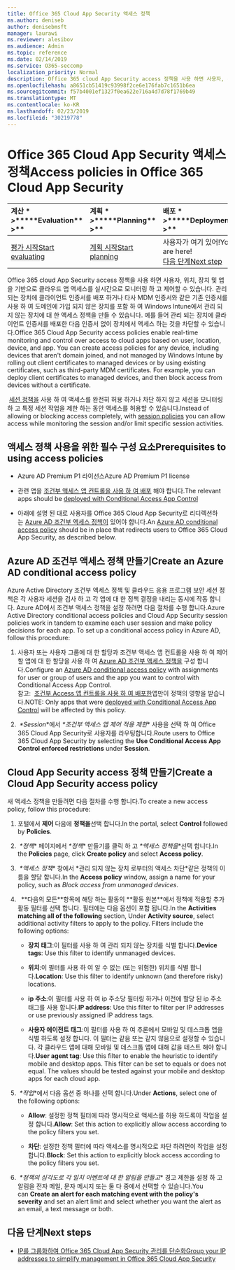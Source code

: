 ```yaml
---
title: Office 365 Cloud App Security 액세스 정책
ms.author: deniseb
author: denisebmsft
manager: laurawi
ms.reviewer: alesibov
ms.audience: Admin
ms.topic: reference
ms.date: 02/14/2019
ms.service: O365-seccomp
localization_priority: Normal
description: Office 365 cloud App Security access 정책을 사용 하면 사용자, 위치, 장치 및 앱을 기반으로 클라우드 앱 액세스를 실시간으로 모니터링 하 고 제어할 수 있습니다. 관리 되는 장치에 클라이언트 인증서를 배포 하거나 타사 MDM 인증서와 같은 기존 인증서를 사용 하 여 도메인에 가입 되지 않은 장치를 포함 하 여 Windows Intune에서 관리 되지 않는 장치에 대 한 액세스 정책을 만들 수 있습니다. 예를 들어 관리 되는 장치에 클라이언트 인증서를 배포한 다음 인증서 없이 장치에서 액세스 하는 것을 차단할 수 있습니다.
ms.openlocfilehash: a8651cb51419c93998f2ce6e176fab7c1651b6ea
ms.sourcegitcommit: f57b4001ef1327f0ea622e716a4d7d78f1769b49
ms.translationtype: MT
ms.contentlocale: ko-KR
ms.lasthandoff: 02/23/2019
ms.locfileid: "30219778"
---
```

# <a name="access-policies-in-office-365-cloud-app-security"></a><span data-ttu-id="c2b7c-105">Office 365 Cloud App Security 액세스 정책</span><span class="sxs-lookup"><span data-stu-id="c2b7c-105">Access policies in Office 365 Cloud App Security</span></span>

|<span data-ttu-id="c2b7c-106">계산 \* *\>*\*</span><span class="sxs-lookup"><span data-stu-id="c2b7c-106">\*\*\*\*Evaluation\*\* \>\*\*</span></span>|<span data-ttu-id="c2b7c-107">계획 \* *\>*\*</span><span class="sxs-lookup"><span data-stu-id="c2b7c-107">\*\*\*\*Planning\*\* \>\*\*</span></span>|<span data-ttu-id="c2b7c-108">배포 \* *\>*\*</span><span class="sxs-lookup"><span data-stu-id="c2b7c-108">\*\*\*\*Deployment\*\* \>\*\*</span></span>|<span data-ttu-id="c2b7c-109">사용률 \* \* \* \*</span><span class="sxs-lookup"><span data-stu-id="c2b7c-109">\*\*\*\*Utilization\*\*\*\*</span></span>|
|:-----|:-----|:-----|:-----|
|[<span data-ttu-id="c2b7c-110">평가 시작</span><span class="sxs-lookup"><span data-stu-id="c2b7c-110">Start evaluating</span></span>](office-365-cas-overview.md) <br/> |[<span data-ttu-id="c2b7c-111">계획 시작</span><span class="sxs-lookup"><span data-stu-id="c2b7c-111">Start planning</span></span>](get-ready-for-office-365-cas.md) <br/> |<span data-ttu-id="c2b7c-112">사용자가 여기 있어!</span><span class="sxs-lookup"><span data-stu-id="c2b7c-112">You are here!</span></span>  <br/> [<span data-ttu-id="c2b7c-113">다음 단계</span><span class="sxs-lookup"><span data-stu-id="c2b7c-113">Next step</span></span>](group-your-ip-addresses-in-ocas.md) <br/> |[<span data-ttu-id="c2b7c-114">활용 시작</span><span class="sxs-lookup"><span data-stu-id="c2b7c-114">Start utilizing</span></span>](utilization-activities-for-ocas.md) <br/> |

<span data-ttu-id="c2b7c-p102">Office 365 cloud App Security access 정책을 사용 하면 사용자, 위치, 장치 및 앱을 기반으로 클라우드 앱 액세스를 실시간으로 모니터링 하 고 제어할 수 있습니다. 관리 되는 장치에 클라이언트 인증서를 배포 하거나 타사 MDM 인증서와 같은 기존 인증서를 사용 하 여 도메인에 가입 되지 않은 장치를 포함 하 여 Windows Intune에서 관리 되지 않는 장치에 대 한 액세스 정책을 만들 수 있습니다. 예를 들어 관리 되는 장치에 클라이언트 인증서를 배포한 다음 인증서 없이 장치에서 액세스 하는 것을 차단할 수 있습니다.</span><span class="sxs-lookup"><span data-stu-id="c2b7c-p102">Office 365 Cloud App Security access policies enable real-time monitoring and control over access to cloud apps based on user, location, device, and app. You can create access policies for any device, including devices that aren't domain joined, and not managed by Windows Intune by rolling out client certificates to managed devices or by using existing certificates, such as third-party MDM certificates. For example, you can deploy client certificates to managed devices, and then block access from devices without a certificate.</span></span>

<span data-ttu-id="c2b7c-118"> [세션 정책을](ocas-session-policies.md) 사용 하 여 액세스를 완전히 허용 하거나 차단 하지 않고 세션을 모니터링 하 고 특정 세션 작업을 제한 하는 동안 액세스를 허용할 수 있습니다.</span><span class="sxs-lookup"><span data-stu-id="c2b7c-118">Instead of allowing or blocking access completely, with [session policies](ocas-session-policies.md) you can allow access while monitoring the session and/or limit specific session activities.</span></span>

## <a name="prerequisites-to-using-access-policies"></a><span data-ttu-id="c2b7c-119">액세스 정책 사용을 위한 필수 구성 요소</span><span class="sxs-lookup"><span data-stu-id="c2b7c-119">Prerequisites to using access policies</span></span>

- <span data-ttu-id="c2b7c-120">Azure AD Premium P1 라이선스</span><span class="sxs-lookup"><span data-stu-id="c2b7c-120">Azure AD Premium P1 license</span></span>

- <span data-ttu-id="c2b7c-121">관련 앱을 [조건부 액세스 앱 컨트롤을 사용 하 여 배포](https://docs.microsoft.com/en-us/cloud-app-security/proxy-deployment-aad) 해야 합니다.</span><span class="sxs-lookup"><span data-stu-id="c2b7c-121">The relevant apps should be [deployed with Conditional Access App Control](https://docs.microsoft.com/en-us/cloud-app-security/proxy-deployment-aad)</span></span>

- <span data-ttu-id="c2b7c-122">아래에 설명 된 대로 사용자를 Office 365 Cloud App Security로 리디렉션하는 [Azure AD 조건부 액세스 정책이](https://docs.microsoft.com/azure/active-directory/active-directory-conditional-access-azure-portal) 있어야 합니다.</span><span class="sxs-lookup"><span data-stu-id="c2b7c-122">An [Azure AD conditional access policy](https://docs.microsoft.com/azure/active-directory/active-directory-conditional-access-azure-portal) should be in place that redirects users to Office 365 Cloud App Security, as described below.</span></span>

## <a name="create-an-azure-ad-conditional-access-policy"></a><span data-ttu-id="c2b7c-123">Azure AD 조건부 액세스 정책 만들기</span><span class="sxs-lookup"><span data-stu-id="c2b7c-123">Create an Azure AD conditional access policy</span></span>

<span data-ttu-id="c2b7c-p103">Azure Active Directory 조건부 액세스 정책 및 클라우드 응용 프로그램 보안 세션 정책은 각 사용자 세션을 검사 하 고 각 앱에 대 한 정책 결정을 내리는 동시에 작동 합니다. Azure AD에서 조건부 액세스 정책을 설정 하려면 다음 절차를 수행 합니다.</span><span class="sxs-lookup"><span data-stu-id="c2b7c-p103">Azure Active Directory conditional access policies and Cloud App Security session policies work in tandem to examine each user session and make policy decisions for each app. To set up a conditional access policy in Azure AD, follow this procedure:</span></span>

1. <span data-ttu-id="c2b7c-126">사용자 또는 사용자 그룹에 대 한 할당과 조건부 액세스 앱 컨트롤을 사용 하 여 제어할 앱에 대 한 할당을 사용 하 여 [Azure AD 조건부 액세스 정책을](https://docs.microsoft.com/azure/active-directory/active-directory-conditional-access-azure-portal) 구성 합니다.</span><span class="sxs-lookup"><span data-stu-id="c2b7c-126">Configure an [Azure AD conditional access policy](https://docs.microsoft.com/azure/active-directory/active-directory-conditional-access-azure-portal) with assignments for user or group of users and the app you want to control with Conditional Access App Control.</span></span><br><span data-ttu-id="c2b7c-127">참고:  [조건부 Access 앱 컨트롤을 사용 하 여 배포한](https://docs.microsoft.com/cloud-app-security/proxy-deployment-aad)앱만이 정책의 영향을 받습니다.</span><span class="sxs-lookup"><span data-stu-id="c2b7c-127">NOTE: Only apps that were [deployed with Conditional Access App Control](https://docs.microsoft.com/cloud-app-security/proxy-deployment-aad) will be affected by this policy.</span></span>

2. <span data-ttu-id="c2b7c-128"> *\*Session*\*에서 *\*조건부 액세스 앱 제어 적용 제한** 사용을 선택 하 여 Office 365 Cloud App Security로 사용자를 라우팅합니다.</span><span class="sxs-lookup"><span data-stu-id="c2b7c-128">Route users to Office 365 Cloud App Security by selecting the **Use Conditional Access App Control enforced restrictions** under **Session**.</span></span>

## <a name="create-a-cloud-app-security-access-policy"></a><span data-ttu-id="c2b7c-129">Cloud App Security access 정책 만들기</span><span class="sxs-lookup"><span data-stu-id="c2b7c-129">Create a Cloud App Security access policy</span></span>

<span data-ttu-id="c2b7c-130">새 액세스 정책을 만들려면 다음 절차를 수행 합니다.</span><span class="sxs-lookup"><span data-stu-id="c2b7c-130">To create a new access policy, follow this procedure:</span></span>

1. <span data-ttu-id="c2b7c-131">포털에서 **제어** 다음에 **정책을**선택 합니다.</span><span class="sxs-lookup"><span data-stu-id="c2b7c-131">In the portal, select **Control** followed by **Policies**.</span></span>

2. <span data-ttu-id="c2b7c-132"> *\*정책** 페이지에서 *\*정책** 만들기를 클릭 하 고 *\*액세스 정책을*\*선택 합니다.</span><span class="sxs-lookup"><span data-stu-id="c2b7c-132">In the **Policies** page, click **Create policy** and select **Access policy**.</span></span>

3. <span data-ttu-id="c2b7c-133"> *\*액세스 정책** 창에서 \*관리 되지 않는 장치 로부터의 액세스 차단\*같은 정책의 이름을 할당 합니다.</span><span class="sxs-lookup"><span data-stu-id="c2b7c-133">In the **Access policy** window, assign a name for your policy, such as *Block access from unmanaged devices*.</span></span>

4. <span data-ttu-id="c2b7c-p104">  \*\*다음의 모든\*\*항목에 해당 하는 활동의 \*\*활동 원본\*\*에서 정책에 적용할 추가 활동 필터를 선택 합니다. 필터에는 다음 옵션이 포함 됩니다.</span><span class="sxs-lookup"><span data-stu-id="c2b7c-p104">In the **Activities matching all of the following** section, Under **Activity source**, select additional activity filters to apply to the policy. Filters include the following options:</span></span>
    
    - <span data-ttu-id="c2b7c-136">**장치 태그**:이 필터를 사용 하 여 관리 되지 않는 장치를 식별 합니다.</span><span class="sxs-lookup"><span data-stu-id="c2b7c-136">**Device tags**: Use this filter to identify unmanaged devices.</span></span>
    
    - <span data-ttu-id="c2b7c-137">**위치**:이 필터를 사용 하 여 알 수 없는 (또는 위험한) 위치를 식별 합니다.</span><span class="sxs-lookup"><span data-stu-id="c2b7c-137">**Location**: Use this filter to identify unknown (and therefore risky) locations.</span></span>
    
    - <span data-ttu-id="c2b7c-138">**ip 주소**:이 필터를 사용 하 여 ip 주소당 필터링 하거나 이전에 할당 된 ip 주소 태그를 사용 합니다.</span><span class="sxs-lookup"><span data-stu-id="c2b7c-138">**IP address**: Use this filter to filter per IP addresses or use previously assigned IP address tags.</span></span>
    
    - <span data-ttu-id="c2b7c-p105">**사용자 에이전트 태그**:이 필터를 사용 하 여 추론에서 모바일 및 데스크톱 앱을 식별 하도록 설정 합니다. 이 필터는 같음 또는 같지 않음으로 설정할 수 있습니다. 각 클라우드 앱에 대해 모바일 및 데스크톱 앱에 대해 값을 테스트 해야 합니다.</span><span class="sxs-lookup"><span data-stu-id="c2b7c-p105">**User agent tag**: Use this filter to enable the heuristic to identify mobile and desktop apps. This filter can be set to equals or does not equal. The values should be tested against your mobile and desktop apps for each cloud app.</span></span>

5. <span data-ttu-id="c2b7c-142"> *\*작업*\*에서 다음 옵션 중 하나를 선택 합니다.</span><span class="sxs-lookup"><span data-stu-id="c2b7c-142">Under **Actions**, select one of the following options:</span></span>
    
    - <span data-ttu-id="c2b7c-143">**Allow**: 설정한 정책 필터에 따라 명시적으로 액세스를 허용 하도록이 작업을 설정 합니다.</span><span class="sxs-lookup"><span data-stu-id="c2b7c-143">**Allow**: Set this action to explicitly allow access according to the policy filters you set.</span></span>
    
    - <span data-ttu-id="c2b7c-144">**차단**: 설정한 정책 필터에 따라 액세스를 명시적으로 차단 하려면이 작업을 설정 합니다.</span><span class="sxs-lookup"><span data-stu-id="c2b7c-144">**Block**: Set this action to explicitly block access according to the policy filters you set.</span></span>

6. <span data-ttu-id="c2b7c-145"> *\*정책의 심각도로 각 일치 이벤트에 대 한 알림을 만들고** 경고 제한을 설정 하 고 알림을 전자 메일, 문자 메시지 또는 둘 다 중에서 선택할 수 있습니다.</span><span class="sxs-lookup"><span data-stu-id="c2b7c-145">You can **Create an alert for each matching event with the policy's severity** and set an alert limit and select whether you want the alert as an email, a text message or both.</span></span>

## <a name="next-steps"></a><span data-ttu-id="c2b7c-146">다음 단계</span><span class="sxs-lookup"><span data-stu-id="c2b7c-146">Next steps</span></span>

- [<span data-ttu-id="c2b7c-147">IP를 그룹화하여 Office 365 Cloud App Security 관리를 단순화</span><span class="sxs-lookup"><span data-stu-id="c2b7c-147">Group your IP addresses to simplify management in Office 365 Cloud App Security</span></span>](group-your-ip-addresses-in-ocas.md)